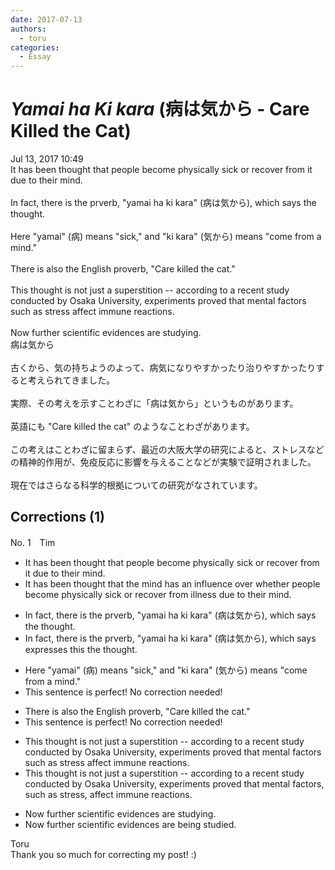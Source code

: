 ```yaml
---
date: 2017-07-13
authors:
  - toru
categories:
  - Essay
---
```


<h1 id="subject_show"><strong><em>Yamai ha Ki kara</strong></em> (病は気から - Care Killed the Cat)</h1>
<div class="date">Jul 13, 2017 10:49</div>
<div id="post"><div id="body_show_ori">
It has been thought that people become physically sick or recover from it due to their mind.<br/><br/>In fact, there is the prverb, "yamai ha ki kara" (病は気から), which says the thought.<br/><br/>Here "yamai" (病) means "sick," and "ki kara" (気から) means "come from a mind."<br/><br/>There is also the English proverb, "Care killed the cat."<br/><br/>This thought is not just a superstition -- according to a recent study conducted by Osaka University, experiments proved that mental factors such as stress affect immune reactions.<br/><br/>Now further scientific evidences are studying.
</div></div>

<!-- more -->

<div id="post_ja"><div id="body_show_mo">
病は気から<br/><br/>古くから、気の持ちようのよって、病気になりやすかったり治りやすかったりすると考えられてきました。<br/><br/>実際、その考えを示すことわざに「病は気から」というものがあります。<br/><br/>英語にも "Care killed the cat" のようなことわざがあります。<br/><br/>この考えはことわざに留まらず、最近の大阪大学の研究によると、ストレスなどの精神的作用が、免疫反応に影響を与えることなどが実験で証明されました。<br/><br/>現在ではさらなる科学的根拠についての研究がなされています。
</div></div>

## Corrections (1)
<div id="block"><div class="first_name"> No. 1　<span class="just_name">Tim</span></div><div id="block2">
<ul class="correction_field">
<li class="incorrect">It has been thought that people become physically sick or recover from it due to their mind.</li>
<li class="corrected correct">
It has been thought that <span class="f_red">the mind has an influence over whether </span>people become physically sick or recover from <span class="f_red">illness</span><span class="sline"> due to their mind.</span>
</li>
</ul>
<ul class="correction_field">
<li class="incorrect">In fact, there is the prverb, "yamai ha ki kara" (病は気から), which says the thought.</li>
<li class="corrected correct">
In fact, there is the prverb, "yamai ha ki kara" (病は気から), which <span class="sline">says</span> <span class="f_red">expresses this </span><span class="sline">the</span> thought.
</li>
</ul>
<ul class="correction_field">
<li class="incorrect">Here "yamai" (病) means "sick," and "ki kara" (気から) means "come from a mind."</li>
<li class="corrected perfect">This sentence is perfect! No correction needed!</li>
</ul>
<ul class="correction_field">
<li class="incorrect">There is also the English proverb, "Care killed the cat."</li>
<li class="corrected perfect">This sentence is perfect! No correction needed!</li>
</ul>
<ul class="correction_field">
<li class="incorrect">This thought is not just a superstition -- according to a recent study conducted by Osaka University, experiments proved that mental factors such as stress affect immune reactions.</li>
<li class="corrected correct">
This thought is not just a superstition -- according to a recent study conducted by Osaka University, experiments proved that mental factors<span class="f_red">,</span> such as stress<span class="f_red">, </span>affect immune reactions.
</li>
</ul>
<ul class="correction_field">
<li class="incorrect">Now further scientific evidences are studying.</li>
<li class="corrected correct">
Now further scientific evidences are <span class="f_red">being studied</span>.
</li>
</ul>
</div><div class="name"><span class="just_name">Toru</span><br>
Thank you so much for correcting my post! :)
</div>
</div>
